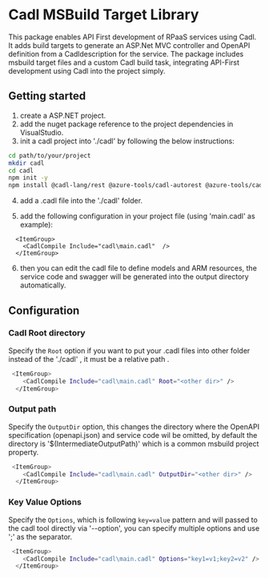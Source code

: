 # Cadl MSBuild Target Library

This package enables API First development of RPaaS services using Cadl. It adds build targets to generate an ASP.Net MVC controller and OpenAPI definition from a Cadldescription for the service. The package includes msbuild target files and a custom Cadl build task, integrating API-First development using Cadl into the project simply.

## Getting started

1. create a ASP.NET project.
2. add the nuget package reference to the project dependencies in VisualStudio.
3. init a cadl project into './cadl' by following the below instructions:

```sh
cd path/to/your/project
mkdir cadl
cd cadl
npm init -y
npm install @cadl-lang/rest @azure-tools/cadl-autorest @azure-tools/cadl-rpaas @azure-tools/cadl-rpaas-controller
```

4. add a .cadl file into the './cadl' folder.

5. add the following configuration in your project file (using 'main.cadl' as example):

```
  <ItemGroup>
    <CadlCompile Include="cadl\main.cadl"  />
  </ItemGroup>
```

6. then you can edit the cadl file to define models and ARM resources, the service code and swagger will be generated into the output directory automatically.

## Configuration

### Cadl Root directory

Specify the `Root` option if you want to put your .cadl files into other folder instead of the './cadl' , it must be a relative path .

```bash
 <ItemGroup>
    <CadlCompile Include="cadl\main.cadl" Root="<other dir>" />
  </ItemGroup>
```

### Output path

Specify the `OutputDir` option, this changes the directory where the OpenAPI specification (openapi.json) and service code wil be omitted, by default the directory is '$(IntermediateOutputPath)' which is a common msbuild project property.

```bash
 <ItemGroup>
    <CadlCompile Include="cadl\main.cadl" OutputDir="<other dir>" />
  </ItemGroup>
```

### Key Value Options

Specify the `Options`, which is following `key=value` pattern and will passed to the cadl tool directly via '--option', you can specify multiple options and use ';' as the separator.

```bash
 <ItemGroup>
    <CadlCompile Include="cadl\main.cadl" Options="key1=v1;key2=v2" />
  </ItemGroup>
```
